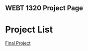 ## WEBT 1320 Project Page
<h1>Project List</h1>
<a href="webdemo/finalproject/index.html" target="_blank">Final Project</a>